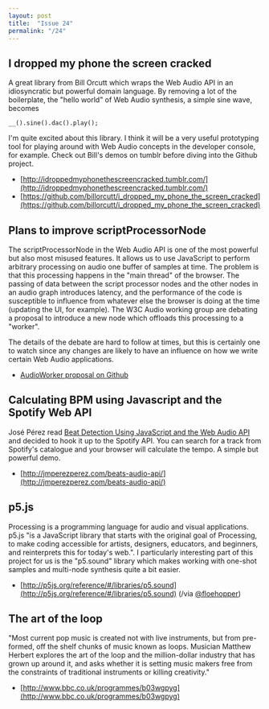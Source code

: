 ```yaml
---
layout: post
title:  "Issue 24"
permalink: "/24"
---
```


## I dropped my phone the screen cracked ##

A great library from Bill Orcutt which wraps the Web Audio API in an
idiosyncratic but powerful domain language. By removing a lot of the
boilerplate, the "hello world" of Web Audio synthesis, a simple sine
wave, becomes

```
__().sine().dac().play();
```

I'm quite excited about this library. I think it will be a very useful
prototyping tool for playing around with Web Audio concepts in the
developer console, for example. Check out Bill's demos on tumblr
before diving into the Github project.

- [http://idroppedmyphonethescreencracked.tumblr.com/](http://idroppedmyphonethescreencracked.tumblr.com/)
- [https://github.com/billorcutt/i_dropped_my_phone_the_screen_cracked](https://github.com/billorcutt/i_dropped_my_phone_the_screen_cracked)

## Plans to improve scriptProcessorNode ##

The scriptProcessorNode in the Web Audio API is one of the most
powerful but also most misused features. It allows us to use
JavaScript to perform arbitrary processing on audio one buffer of
samples at time. The problem is that this processing happens in the
"main thread" of the browser. The passing of data between the script
processor nodes and the other nodes in an audio graph introduces
latency, and the performance of the code is susceptible to influence
from whatever else the browser is doing at the time (updating the UI,
for example). The W3C Audio working group are debating a proposal to
introduce a new node which offloads this processing to a "worker".

The details of the debate are hard to follow at times, but this is
certainly one to watch since any changes are likely to have an
influence on how we write certain Web Audio applications.

- [AudioWorker proposal on Github](https://github.com/WebAudio/web-audio-api/issues/113#issuecomment-51493744)

## Calculating BPM using Javascript and the Spotify Web API ##

José Pérez read
[Beat Detection Using JavaScript and the Web Audio API](http://tech.beatport.com/2014/web-audio/beat-detection-using-web-audio/)
and decided to hook it up to the Spotify API. You can search for a
track from Spotify's catalogue and your browser will calculate the
tempo. A simple but powerful demo.

- [http://jmperezperez.com/beats-audio-api/](http://jmperezperez.com/beats-audio-api/)

## p5.js ##

Processing is a programming language for audio and visual
applications. p5.js "is a JavaScript library that starts with the
original goal of Processing, to make coding accessible for artists,
designers, educators, and beginners, and reinterprets this for today's
web.". I particularly interesting part of this project for us is the
"p5.sound" library which makes working with one-shot samples and
multi-node synthesis quite a bit easier.

- [http://p5js.org/reference/#/libraries/p5.sound](http://p5js.org/reference/#/libraries/p5.sound) (/via [@floehopper](https://twitter.com/floehopper))

## The art of the loop ##

"Most current pop music is created not with live instruments, but from
pre-formed, off the shelf chunks of music known as loops. Musician
Matthew Herbert explores the art of the loop and the million-dollar
industry that has grown up around it, and asks whether it is setting
music makers free from the constraints of traditional instruments or
killing creativity."

- [http://www.bbc.co.uk/programmes/b03wgpyg](http://www.bbc.co.uk/programmes/b03wgpyg)
